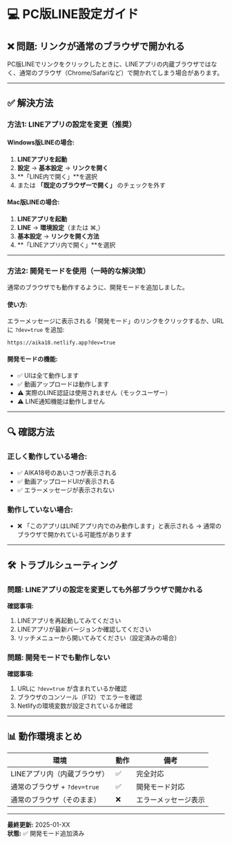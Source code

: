 # 💻 PC版LINE設定ガイド

## ❌ 問題: リンクが通常のブラウザで開かれる

PC版LINEでリンクをクリックしたときに、LINEアプリの内蔵ブラウザではなく、通常のブラウザ（Chrome/Safariなど）で開かれてしまう場合があります。

---

## ✅ 解決方法

### 方法1: LINEアプリの設定を変更（推奨）

#### Windows版LINEの場合:

1. **LINEアプリを起動**
2. **設定** → **基本設定** → **リンクを開く** 
3. **「LINE内で開く」**を選択
4. または **「既定のブラウザーで開く」** のチェックを外す

#### Mac版LINEの場合:

1. **LINEアプリを起動**
2. **LINE** → **環境設定**（または ⌘,）
3. **基本設定** → **リンクを開く方法**
4. **「LINEアプリ内で開く」**を選択

---

### 方法2: 開発モードを使用（一時的な解決策）

通常のブラウザでも動作するように、開発モードを追加しました。

#### 使い方:

エラーメッセージに表示される「開発モード」のリンクをクリックするか、URLに `?dev=true` を追加:

```
https://aika18.netlify.app?dev=true
```

#### 開発モードの機能:

- ✅ UIは全て動作します
- ✅ 動画アップロードは動作します
- ⚠️ 実際のLINE認証は使用されません（モックユーザー）
- ⚠️ LINE通知機能は動作しません

---

## 🔍 確認方法

### 正しく動作している場合:

- ✅ AIKA18号のあいさつが表示される
- ✅ 動画アップロードUIが表示される
- ✅ エラーメッセージが表示されない

### 動作していない場合:

- ❌ 「このアプリはLINEアプリ内でのみ動作します」と表示される
  → 通常のブラウザで開かれている可能性があります

---

## 🛠️ トラブルシューティング

### 問題: LINEアプリの設定を変更しても外部ブラウザで開かれる

**確認事項:**
1. LINEアプリを再起動してみてください
2. LINEアプリが最新バージョンか確認してください
3. リッチメニューから開いてみてください（設定済みの場合）

### 問題: 開発モードでも動作しない

**確認事項:**
1. URLに `?dev=true` が含まれているか確認
2. ブラウザのコンソール（F12）でエラーを確認
3. Netlifyの環境変数が設定されているか確認

---

## 📊 動作環境まとめ

| 環境 | 動作 | 備考 |
|------|------|------|
| LINEアプリ内（内蔵ブラウザ） | ✅ | 完全対応 |
| 通常のブラウザ + `?dev=true` | ✅ | 開発モード対応 |
| 通常のブラウザ（そのまま） | ❌ | エラーメッセージ表示 |

---

**最終更新:** 2025-01-XX  
**状態:** ✅ 開発モード追加済み



